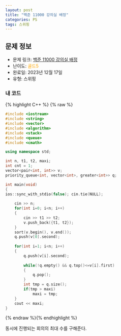 ```yaml
---
layout: post
title: "백준 11000 강의실 배정"
categories: PS
tags: 스위핑
---
```


## 문제 정보
- 문제 링크: [백준 11000 강의실 배정](https://www.acmicpc.net/problem/11000)
- 난이도: <span style="color:#FFA500">골드5</span>
- 완료일: 2023년 12월 17일
- 유형: 스위핑

### 내 코드

{% highlight C++ %} {% raw %}
```C++
#include <iostream>
#include <string>
#include <vector>
#include <algorithm>
#include <stack>
#include <queue>
#include <cmath>

using namespace std;

int n, t1, t2, maxi;
int cnt = 1;
vector<pair<int, int>> v;
priority_queue<int, vector<int>, greater<int>> q;

int main(void)
{
ios::sync_with_stdio(false); cin.tie(NULL);	
	
	cin >> n;
	for(int i=0; i<n; i++)
	{
		cin >> t1 >> t2;
		v.push_back({t1, t2});
	}
	sort(v.begin(), v.end());
	q.push(v[0].second);
	
	for(int i=1; i<n; i++)
	{
		q.push(v[i].second);
		
		while(!q.empty() && q.top()<=v[i].first)
		{
			q.pop();
		}
		int tmp = q.size();
		if(tmp > maxi)
			maxi = tmp;
	}
	cout << maxi;
}
```
{% endraw %}{% endhighlight %}

동시에 진행되는 회의의 최대 수를 구해준다.
